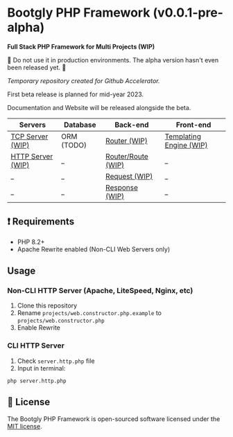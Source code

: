 # Bootgly PHP Framework (v0.0.1-pre-alpha)

**Full Stack PHP Framework for Multi Projects (WIP)**

🚧 Do not use it in production environments. The alpha version hasn't even been released yet. 🚧

*Temporary repository created for Github Accelerator.*

First beta release is planned for mid-year 2023.

Documentation and Website will be released alongside the beta.

Servers | Database | Back-end | Front-end
--- | --- | --- | ---
[TCP Server (WIP)](/interfaces/Web/TCP/Server.php) | ORM (TODO) | [Router (WIP)](/nodes/Web/HTTP/Server/Router.php) | [Templating Engine (WIP)](/core/Template.php)
[HTTP Server (WIP)](/nodes/Web/HTTP/Server.php) | _ | [Router/Route (WIP)](/nodes/Web/HTTP/Server/Router/Route.php) | _
_ | _ | [Request (WIP)](/nodes/Web/HTTP/Server/Request.php) | _
_ | _ | [Response (WIP)](/nodes/Web/HTTP/Server/Response.php) | _

## ❗️ Requirements

- PHP 8.2+
- Apache Rewrite enabled (Non-CLI Web Servers only)

## Usage

### Non-CLI HTTP Server (Apache, LiteSpeed, Nginx, etc)

1) Clone this repository
2) Rename `projects/web.constructor.php.example` to `projects/web.constructor.php`
3) Enable Rewrite

### CLI HTTP Server

1) Check `server.http.php` file
2) Input in terminal:

`php server.http.php`

## 📃 License

The Bootgly PHP Framework is open-sourced software licensed under the [MIT license](https://opensource.org/licenses/MIT).
